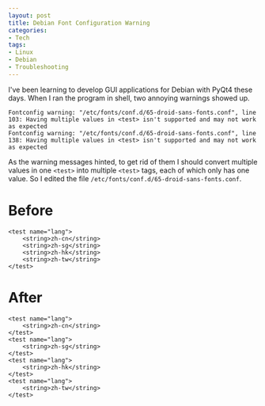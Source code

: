 ```yaml
---
layout: post
title: Debian Font Configuration Warning
categories:
- Tech
tags:
- Linux
- Debian
- Troubleshooting
---
```


I've been learning to develop GUI applications for Debian with PyQt4 these days. When I ran the program in shell, two annoying warnings showed up.

    Fontconfig warning: "/etc/fonts/conf.d/65-droid-sans-fonts.conf", line 103: Having multiple values in <test> isn't supported and may not work as expected
    Fontconfig warning: "/etc/fonts/conf.d/65-droid-sans-fonts.conf", line 138: Having multiple values in <test> isn't supported and may not work as expected

As the warning messages hinted, to get rid of them I should convert multiple values in one `<test>` into multiple `<test>` tags, each of which only has one value. So I edited the file `/etc/fonts/conf.d/65-droid-sans-fonts.conf`.

# Before

    <test name="lang">
        <string>zh-cn</string>
        <string>zh-sg</string>
        <string>zh-hk</string>
        <string>zh-tw</string>
    </test>


# After

    <test name="lang">
        <string>zh-cn</string>
    </test>
    <test name="lang">
        <string>zh-sg</string>
    </test>
    <test name="lang">
        <string>zh-hk</string>
    </test>
    <test name="lang">
        <string>zh-tw</string>
    </test>

